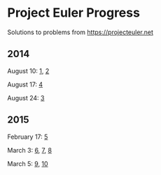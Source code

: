 # Project Euler Progress

Solutions to problems from https://projecteuler.net

## 2014

August 10: [1](7058ffb4dd1cf2b4896f793128892c2686179066), [2](d0b8fd0c843dfa1bec079d95b143f68d34f41108)

August 17: [4](f3bd16306d308620617175764c1ff434cca4ac27)

August 24: [3](0afeb66c72cec5445bb61ae07f22127bd0016999)

## 2015

February 17: [5](893b42cf2dbba7e575fdbec32be037c45c3051bd)

March 3: [6](ff5d25c67f72459daecb49b1bffe003571bb9904), [7](0bbae29d35bd87f29decc3202a69ec2ee121a93b), [8](9ed867f67e9bfee0424d706abc4a0a31cb215e72)

March 5: [9](bbf96d42290e12243101dae8a1d74b40c6bff92e), [10](20761a59b9f7746df4af0902a9de338a38512241)

